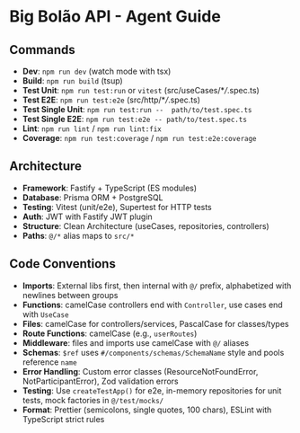 # Big Bolão API - Agent Guide

## Commands

- **Dev**: `npm run dev` (watch mode with tsx)
- **Build**: `npm run build` (tsup)
- **Test Unit**: `npm run test:run` or `vitest` (src/useCases/\*_/_.spec.ts)
- **Test E2E**: `npm run test:e2e` (src/http/\*_/_.spec.ts)
- **Test Single Unit**: `npm run test:run --  path/to/test.spec.ts`
- **Test Single E2E**: `npm run test:e2e -- path/to/test.spec.ts`
- **Lint**: `npm run lint` / `npm run lint:fix`
- **Coverage**: `npm run test:coverage` / `npm run test:e2e:coverage`

## Architecture

- **Framework**: Fastify + TypeScript (ES modules)
- **Database**: Prisma ORM + PostgreSQL
- **Testing**: Vitest (unit/e2e), Supertest for HTTP tests
- **Auth**: JWT with Fastify JWT plugin
- **Structure**: Clean Architecture (useCases, repositories, controllers)
- **Paths**: `@/*` alias maps to `src/*`

## Code Conventions

- **Imports**: External libs first, then internal with `@/` prefix, alphabetized with newlines between groups
- **Functions**: camelCase controllers end with `Controller`, use cases end with `UseCase`
- **Files**: camelCase for controllers/services, PascalCase for classes/types
- **Route Functions**: camelCase (e.g., `userRoutes`)
- **Middleware**: files and imports use camelCase with `@/` aliases
- **Schemas**: `$ref` uses `#/components/schemas/SchemaName` style and pools reference `name`
- **Error Handling**: Custom error classes (ResourceNotFoundError, NotParticipantError), Zod validation errors
- **Testing**: Use `createTestApp()` for e2e, in-memory repositories for unit tests, mock factories in `@/test/mocks/`
- **Format**: Prettier (semicolons, single quotes, 100 chars), ESLint with TypeScript strict rules
